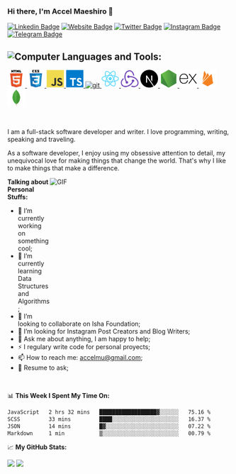 ### Hi there, I'm Accel Maeshiro 👋

[![Linkedin Badge](https://img.shields.io/badge/-LinkedIn-0e76a8?style=flat-square&logo=Linkedin&logoColor=white)](https://www.linkedin.com/in/accel-maeshiro-292a11a0/)
[![Website Badge](https://img.shields.io/badge/Website-3b5998?style=flat-square&logo=google-chrome&logoColor=white)](https://accelweb.dev)
[![Twitter Badge](https://img.shields.io/badge/-Twitter-00acee?style=flat-square&logo=Twitter&logoColor=white)](https://twitter.com/accel_maeshiro)
[![Instagram Badge](https://img.shields.io/badge/-Instagram-e4405f?style=flat-square&logo=Instagram&logoColor=white)](https://instagram.com/accel33/)
[![Telegram Badge](https://img.shields.io/badge/-Telegram-0088cc?style=flat-square&logo=Telegram&logoColor=white)](https://t.me/)



<h2 align="left"><img alt="Computer" width="40px" src="https://www.flaticon.com/svg/static/icons/svg/3577/3577497.svg"/>
Languages and Tools:</h2>
<p align="left"> 
<a href="https://www.w3.org/html/" target="_blank"> <img src="https://raw.githubusercontent.com/devicons/devicon/master/icons/html5/html5-original-wordmark.svg" alt="html5" width="40" height="40"/> </a> 
<a href="https://www.w3schools.com/css/" target="_blank"> <img src="https://raw.githubusercontent.com/devicons/devicon/master/icons/css3/css3-original-wordmark.svg" alt="css3" width="40" height="40"/> </a> 
<a href="https://developer.mozilla.org/en-US/docs/Web/JavaScript" target="_blank"> <img src="https://raw.githubusercontent.com/devicons/devicon/master/icons/javascript/javascript-original.svg" alt="javascript" width="40" height="40"/> </a>
<a href="https://www.typescript.org/" target="_blank"> <img src="https://raw.githubusercontent.com/devicons/devicon/master/icons/typescript/typescript-original.svg" alt="typescript" width="40" height="40"/> </a> 
<a href="https://git-scm.com/" target="_blank"> <img src="https://www.vectorlogo.zone/logos/git-scm/git-scm-icon.svg" alt="git" width="40" height="40"/> </a>  
<a href="https://www.reactjs.org/" target="_blank"> <img src="https://raw.githubusercontent.com/devicons/devicon/master/icons/react/react-original.svg" alt="react" width="40" height="40"/> </a> 
<a href="https://www.redux.js.org/" target="_blank"> <img src="https://raw.githubusercontent.com/devicons/devicon/master/icons/redux/redux-original.svg" alt="redux" width="40" height="40"/> </a> 
<a href="https://www.nextjs.org/" target="_blank"> <img src="https://raw.githubusercontent.com/devicons/devicon/master/icons/nextjs/nextjs-original.svg" alt="nextjs" width="40" height="40"/> </a> 
<!--<a href="https://www.graphql.org/" target="_blank"> <img src="https://raw.githubusercontent.com/devicons/devicon/master/icons/graphql/graphql-plain.svg" alt="graphql" width="40" height="40"/> </a>-->
<a href="https://nodejs.org" target="_blank"> <img src="https://raw.githubusercontent.com/devicons/devicon/master/icons/nodejs/nodejs-original.svg" alt="nodejs" width="40" height="40"/> </a>
<a href="https://expressjs.com" target="_blank"> <img src="https://raw.githubusercontent.com/devicons/devicon/master/icons/express/express-original.svg" alt="expressjs" width="40" height="40"/> </a> 
<a href="https://www.firebase.google.com/" target="_blank"> <img src="https://raw.githubusercontent.com/devicons/devicon/master/icons/firebase/firebase-plain.svg" alt="firebase" width="40" height="40"/> </a> 
<a href="https://www.mongodb.com/" target="_blank"> <img src="https://raw.githubusercontent.com/devicons/devicon/master/icons/mongodb/mongodb-original.svg" alt="mongodb" width="40" height="40"/> </a> 
</p>

<br>

I am a full-stack software developer and writer. I love programming, writing, speaking and traveling.

As a software developer, I enjoy using my obsessive attention to detail, my unequivocal love for making things that change the world. That's why I like to make things that make a difference.

<img align="right" alt="GIF" src="https://github.com/Gapur/Gapur/blob/master/coding.gif?raw=true" width="408" height="318" />

**Talking about Personal Stuffs:**

- 🔭 I’m currently working on something cool;
- 🌱 I’m currently learning Data Structures and Algorithms;
- 👯 I’m looking to collaborate on Isha Foundation;
- 🤔 I’m looking for Instagram Post Creators and Blog Writers;
- 💬 Ask me about anything, I am happy to help;
- ⚡ I regulary write code for personal proyects;
- 📫 How to reach me: accelmu@gmail.com;
- 📝 Resume to ask;

</br>



📊 **This Week I Spent My Time On:**
<!--START_SECTION:waka-->
```text
JavaScript   2 hrs 32 mins   ██████████████████▓░░░░░░   75.16 % 
SCSS         33 mins         ████░░░░░░░░░░░░░░░░░░░░░   16.37 % 
JSON         14 mins         █▓░░░░░░░░░░░░░░░░░░░░░░░   07.22 % 
Markdown     1 min           ▒░░░░░░░░░░░░░░░░░░░░░░░░   00.79 % 
```
<!--END_SECTION:waka-->


📈 **My GitHub Stats:**

<p>
<img height="180em" src="https://github-readme-stats.vercel.app/api?username=accel33&show_icons=true&hide_border=true&&count_private=true&include_all_commits=true" />
<img height="180em" src="https://github-readme-stats.vercel.app/api/top-langs/?username=accel33&exclude_repo=KNN-Image-Classification&show_icons=true&hide_border=true&layout=compact&langs_count=8"/>
</p>
